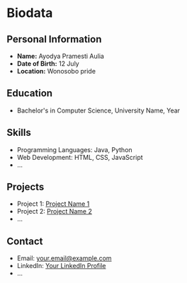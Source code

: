 # Biodata

## Personal Information
- **Name:** Ayodya Pramesti Aulia
- **Date of Birth:** 12 July
- **Location:** Wonosobo pride

## Education
- Bachelor's in Computer Science, University Name, Year

## Skills
- Programming Languages: Java, Python
- Web Development: HTML, CSS, JavaScript
- ...

## Projects
- Project 1: [Project Name 1](link_to_project_1)
- Project 2: [Project Name 2](link_to_project_2)
- ...

## Contact
- Email: your.email@example.com
- LinkedIn: [Your LinkedIn Profile](link_to_linkedin)
- ...

